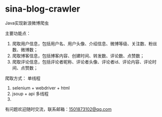 # sina-blog-crawler
Java实现新浪微博爬虫

主要功能点：
1. 爬取用户信息，包括用户名、用户头像、介绍信息、微博等级、关注数、粉丝数、微博数；
2. 爬取博客信息，包括博客内容、创建时间、转发数、评论数、点赞数；
3. 爬取评论信息，包括评论者昵称、评论者头像、评论者id、评论内容、评论时间、点赞数；

爬取方式：
单线程
1. selenium + webdriver + html
2. jsoup + api
多线程
1. 

有问题欢迎随时交流，联系邮箱：1501873102@qq.com
